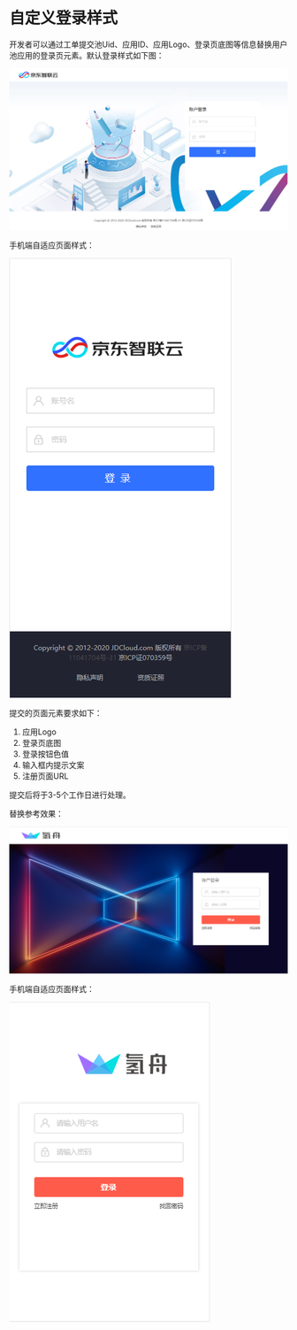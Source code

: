 # 自定义登录样式

开发者可以通过工单提交池Uid、应用ID、应用Logo、登录页底图等信息替换用户池应用的登录页元素。默认登录样式如下图：

![默认登录样式](../../../../image/IAS/Application-Management/5default-login.png)

手机端自适应页面样式：

![默认登录样式-手机端](../../../../image/IAS/Application-Management/6default-login.png)

提交的页面元素要求如下：
1. 应用Logo
2. 登录页底图
3. 登录按钮色值
4. 输入框内提示文案
5. 注册页面URL

提交后将于3-5个工作日进行处理。

替换参考效果：

![自定义登录样式](../../../../image/IAS/Application-Management/7cust-login.png)

手机端自适应页面样式：

![自定义登录样式-手机端](../../../../image/IAS/Application-Management/8cust-login.png)
